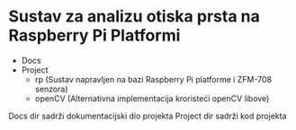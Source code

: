 # Sustav za analizu otiska prsta na Raspberry Pi Platformi

 - Docs
 - Project
    - rp        (Sustav napravljen na bazi Raspberry Pi platforme i ZFM-708 senzora)
    - openCV    (Alternativna implementacija kroristeći openCV libove)

 Docs dir sadrži dokumentacijski dio projekta
 Project dir sadrži kod projekta
